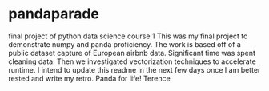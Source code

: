 # pandaparade
final project of python data science course 1
This was my final project to demonstrate numpy and panda proficiency.
The work is based off of a public dataset capture of European airbnb data.
Significant time was spent cleaning data. 
Then we investigated vectorization techniques to accelerate runtime. 
I intend to update this readme in the next few days once I am better rested and write my retro. 
Panda for life! Terence
